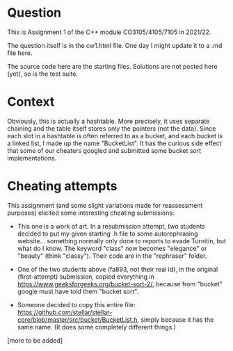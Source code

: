 # Question

This is Assignment 1 of the C++ module CO3105/4105/7105 in 2021/22.

The question itself is in the cw1.html file. One day I might update it to a .md file here.

The source code here are the starting files. Solutions are not posted here (yet), so is the test suite.

# Context

Obviously, this is actually a hashtable. More precisely, it uses separate chaining and the table itself stores only the pointers (not the data). Since each slot in a hashtable is often referred to as a bucket, and each bucket is a linked list, I made up the name "BucketList". It has the curious side effect that some of our cheaters googled and submitted some bucket sort implementations.

# Cheating attempts

This assignment (and some slight variations made for reassessment purposes) elicited some interesting cheating submissions:

- This one is a work of art. In a resubmission attempt, two students decided to put my given starting .h file to some autorephrasing website... something normally only done to reports to evade Turnitin, but what do I know. The keyword "class" now becomes "elegance" or "beauty" (think "classy"). Their code are in the "rephraser" folder.

- One of the two students above (fa893, not their real id), in the original (first-attempt) submission, copied everything in https://www.geeksforgeeks.org/bucket-sort-2/, because from "bucket" google must have told them "bucket sort".

- Someone decided to copy this entire file: https://github.com/stellar/stellar-core/blob/master/src/bucket/BucketList.h, simply because it has the same name. (It does some completely different things.)

[more to be added]
